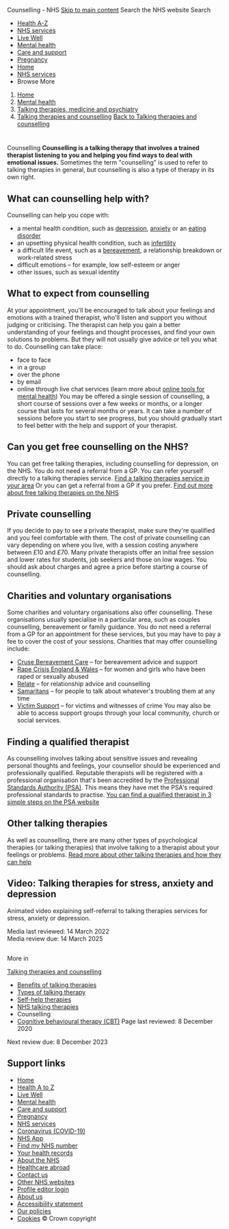 
Counselling - NHS
[Skip to main content](#maincontent)
Search the NHS website
Search
* [Health A-Z](/conditions/)
* [NHS services](/nhs-services/)
* [Live Well](/live-well/)
* [Mental health](/mental-health/)
* [Care and support](/conditions/social-care-and-support-guide/)
* [Pregnancy](/pregnancy/)
* [Home](/)
* [NHS services](/nhs-services/)
* Browse
 More
1. [Home](/)
2. [Mental health](/mental-health/)
3. [Talking therapies, medicine and psychiatry](/mental-health/talking-therapies-medicine-treatments/)
4. [Talking therapies and counselling](/mental-health/talking-therapies-medicine-treatments/talking-therapies-and-counselling/)
[Back to 
 Talking therapies and counselling](/mental-health/talking-therapies-medicine-treatments/talking-therapies-and-counselling/) 
# 
 
 Counselling
**Counselling is a talking therapy that involves a trained therapist listening to you and helping you find ways to deal with emotional issues.**
Sometimes the term "counselling" is used to refer to talking therapies in general, but counselling is also a type of therapy in its own right.
## What can counselling help with?
Counselling can help you cope with:
* a mental health condition, such as [depression](/mental-health/conditions/clinical-depression/overview/), [anxiety](/mental-health/conditions/generalised-anxiety-disorder/overview/) or an [eating disorder](/mental-health/feelings-symptoms-behaviours/behaviours/eating-disorders/overview/)
* an upsetting physical health condition, such as [infertility](/conditions/infertility/)
* a difficult life event, such as a [bereavement](/mental-health/feelings-symptoms-behaviours/feelings-and-symptoms/grief-bereavement-loss/), a relationship breakdown or work-related stress
* difficult emotions – for example, low self-esteem or anger
* other issues, such as sexual identity
## What to expect from counselling
At your appointment, you'll be encouraged to talk about your feelings and emotions with a trained therapist, who'll listen and support you without judging or criticising.
The therapist can help you gain a better understanding of your feelings and thought processes, and find your own solutions to problems. But they will not usually give advice or tell you what to do.
Counselling can take place:
* face to face
* in a group
* over the phone
* by email
* online through live chat services (learn more about [online tools for mental health](/mental-health/talking-therapies-medicine-treatments/talking-therapies-and-counselling/self-help-therapies/))
You may be offered a single session of counselling, a short course of sessions over a few weeks or months, or a longer course that lasts for several months or years.
It can take a number of sessions before you start to see progress, but you should gradually start to feel better with the help and support of your therapist.
## Can you get free counselling on the NHS?
You can get free talking therapies, including counselling for depression, on the NHS.
You do not need a referral from a GP.
You can refer yourself directly to a talking therapies service.
[Find a talking therapies service in your area](https://www.nhs.uk/service-search/mental-health/find-an-NHS-talking-therapies-service/)
Or you can get a referral from a GP if you prefer.
[Find out more about free talking therapies on the NHS](/mental-health/talking-therapies-medicine-treatments/talking-therapies-and-counselling/nhs-talking-therapies/)
## Private counselling
If you decide to pay to see a private therapist, make sure they're qualified and you feel comfortable with them.
The cost of private counselling can vary depending on where you live, with a session costing anywhere between £10 and £70.
Many private therapists offer an initial free session and lower rates for students, job seekers and those on low wages.
You should ask about charges and agree a price before starting a course of counselling.
## Charities and voluntary organisations
Some charities and voluntary organisations also offer counselling. These organisations usually specialise in a particular area, such as couples counselling, bereavement or family guidance.
You do not need a referral from a GP for an appointment for these services, but you may have to pay a fee to cover the cost of your sessions.
Charities that may offer counselling include:
* [Cruse Bereavement Care](http://www.cruse.org.uk/) – for bereavement advice and support
* [Rape Crisis England & Wales](https://rapecrisis.org.uk/) – for women and girls who have been raped or sexually abused
* [Relate](https://www.relate.org.uk/) – for relationship advice and counselling
* [Samaritans](http://www.samaritans.org/) – for people to talk about whatever's troubling them at any time
* [Victim Support](http://www.victimsupport.org.uk/) – for victims and witnesses of crime
You may also be able to access support groups through your local community, church or social services.
## Finding a qualified therapist
As counselling involves talking about sensitive issues and revealing personal thoughts and feelings, your counsellor should be experienced and professionally qualified.
Reputable therapists will be registered with a professional organisation that's been accredited by the [Professional Standards Authority (PSA)](http://www.professionalstandards.org.uk/what-we-do/accredited-registers/find-a-register/-in-category/categories/professions/counselling). This means they have met the PSA's required professional standards to practise.
[You can find a qualified therapist in 3 simple steps on the PSA website](http://www.professionalstandards.org.uk/find-practitioners)
## Other talking therapies
As well as counselling, there are many other types of psychological therapies (or talking therapies) that involve talking to a therapist about your feelings or problems.
[Read more about other talking therapies and how they can help](/mental-health/talking-therapies-medicine-treatments/talking-therapies-and-counselling/types-of-talking-therapies/)
## Video: Talking therapies for stress, anxiety and depression
Animated video explaining self-referral to talking therapies services for stress, anxiety or depression.
 
 Media last reviewed: 14 March 2022  
 Media review due: 14 March 2025
 
## 
 More in
 
 [Talking therapies and counselling](/mental-health/talking-therapies-medicine-treatments/talking-therapies-and-counselling/)
* [Benefits of talking therapies](https://www.nhs.uk/mental-health/talking-therapies-medicine-treatments/talking-therapies-and-counselling/benefits-of-talking-therapies/)
* [Types of talking therapy](https://www.nhs.uk/mental-health/talking-therapies-medicine-treatments/talking-therapies-and-counselling/types-of-talking-therapies/)
* [Self-help therapies](https://www.nhs.uk/mental-health/talking-therapies-medicine-treatments/talking-therapies-and-counselling/self-help-therapies/)
* [NHS talking therapies](https://www.nhs.uk/mental-health/talking-therapies-medicine-treatments/talking-therapies-and-counselling/nhs-talking-therapies/)
* Counselling
* [Cognitive behavioural therapy (CBT)](https://www.nhs.uk/mental-health/talking-therapies-medicine-treatments/talking-therapies-and-counselling/cognitive-behavioural-therapy-cbt/)
 Page last reviewed: 8 December 2020
   
 Next review due: 8 December 2023
 
## Support links
* [Home](/)
* [Health A to Z](/conditions/)
* [Live Well](/live-well/)
* [Mental health](/mental-health/)
* [Care and support](/conditions/social-care-and-support-guide/)
* [Pregnancy](/pregnancy/)
* [NHS services](/nhs-services/)
* [Coronavirus (COVID-19)](/conditions/coronavirus-covid-19/)
* [NHS App](/nhs-app/)
* [Find my NHS number](/nhs-services/online-services/find-nhs-number/)
* [Your health records](/using-the-nhs/about-the-nhs/your-health-records/)
* [About the NHS](/using-the-nhs/about-the-nhs/)
* [Healthcare abroad](/using-the-nhs/healthcare-abroad/apply-for-a-free-uk-global-health-insurance-card-ghic/)
* [Contact us](/contact-us/)
* [Other NHS websites](/nhs-sites/)
* [Profile editor login](/our-policies/profile-editor-login/)
* [About us](/about-us/)
* [Accessibility statement](/accessibility-statement/)
* [Our policies](/our-policies/)
* [Cookies](/our-policies/cookies-policy/)
© Crown copyright
